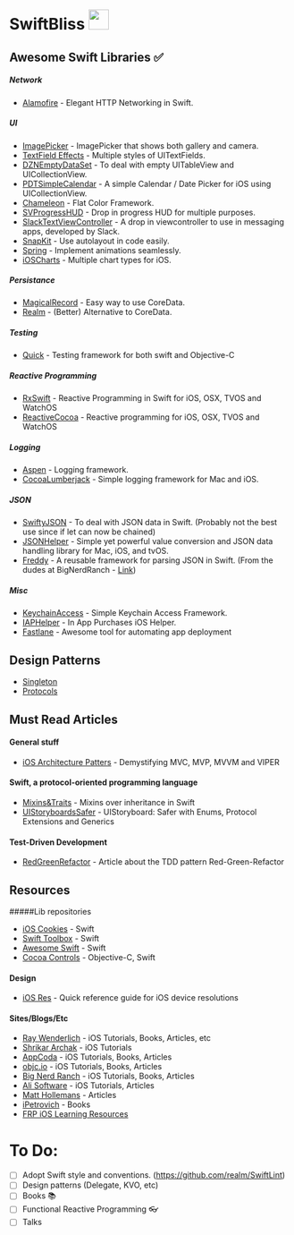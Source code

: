 # SwiftBliss <img src="http://www.carlosicaza.com/wp-content/uploads/2014/07/Swift-logo.png" width="36">

## Awesome Swift Libraries :white_check_mark:

##### Network

* [Alamofire](https://github.com/Alamofire/Alamofire) - Elegant HTTP Networking in Swift.

##### UI

* [ImagePicker](https://github.com/hyperoslo/ImagePicker) - ImagePicker that shows both gallery and camera.
* [TextField Effects](https://github.com/raulriera/TextFieldEffects) - Multiple styles of UITextFields.
* [DZNEmptyDataSet](https://github.com/dzenbot/DZNEmptyDataSet) - To deal with empty UITableView and UICollectionView.
* [PDTSimpleCalendar](https://github.com/jivesoftware/PDTSimpleCalendar) - A simple Calendar / Date Picker for iOS using UICollectionView.
* [Chameleon](https://github.com/ViccAlexander/Chameleon) - Flat Color Framework.
* [SVProgressHUD](https://github.com/SVProgressHUD/SVProgressHUD) - Drop in progress HUD for multiple purposes.
* [SlackTextViewController](https://github.com/slackhq/SlackTextViewController) - A drop in viewcontroller to use in messaging apps, developed by Slack.
* [SnapKit](https://github.com/SnapKit/SnapKit) - Use autolayout in code easily.
* [Spring](https://github.com/MengTo/Spring) - Implement animations seamlessly.
* [iOSCharts](https://github.com/danielgindi/ios-charts) - Multiple chart types for iOS.

##### Persistance

* [MagicalRecord](https://github.com/magicalpanda/MagicalRecord) - Easy way to use CoreData.
* [Realm](https://realm.io/) - (Better) Alternative to CoreData.

##### Testing

* [Quick](https://github.com/Quick/Quick) - Testing framework for both swift and Objective-C

##### Reactive Programming

* [RxSwift](https://github.com/ReactiveX/RxSwift) - Reactive Programming in Swift for iOS, OSX, TVOS and WatchOS
* [ReactiveCocoa](https://github.com/ReactiveCocoa/ReactiveCocoa) - Reactive programming for iOS, OSX, TVOS and WatchOS

##### Logging

* [Aspen](https://github.com/justin/Aspen) - Logging framework.
* [CocoaLumberjack](https://github.com/CocoaLumberjack/CocoaLumberjack) - Simple logging framework for Mac and iOS.


##### JSON
* [SwiftyJSON](https://github.com/SwiftyJSON/SwiftyJSON) - To deal with JSON data in Swift. (Probably not the best use since if let can now be chained)
* [JSONHelper](https://github.com/isair/JSONHelper) - Simple yet powerful value conversion and JSON data handling library for Mac, iOS, and tvOS.
* [Freddy](https://github.com/bignerdranch/Freddy) - A reusable framework for parsing JSON in Swift. (From the dudes at BigNerdRanch - [Link](https://www.bignerdranch.com/blog/introducing-freddy-an-open-source-framework-for-parsing-json-in-swift/?utm_campaign=This%2BWeek%2Bin%2BSwift&utm_medium=email&utm_source=This_Week_in_Swift_72))

##### Misc

* [KeychainAccess](https://github.com/kishikawakatsumi/KeychainAccess) - Simple Keychain Access Framework.
* [IAPHelper](https://github.com/saturngod/IAPHelper) - In App Purchases iOS Helper.
* [Fastlane](https://fastlane.tools/) - Awesome tool for automating app deployment

## Design Patterns

* [Singleton](DesignPatterns/Singleton.md)
* [Protocols](DesignPatterns/Protocols.md)

## Must Read Articles

#### General stuff 

* [iOS Architecture Patters](https://medium.com/ios-os-x-development/ios-architecture-patterns-ecba4c38de52#.sqm7m18sq) - Demystifying MVC, MVP, MVVM and VIPER

#### Swift, a protocol-oriented programming language 

* [Mixins&Traits](http://matthijshollemans.com/2015/07/22/mixins-and-traits-in-swift-2/) - Mixins over inheritance in Swift 
* [UIStoryboardsSafer](https://medium.com/swift-programming/uistoryboard-safer-with-enums-protocol-extensions-and-generics-7aad3883b44d#.tv7mosmfh) - UIStoryboard: Safer with Enums, Protocol Extensions and Generics

#### Test-Driven Development 

* [RedGreenRefactor](http://www.santeon.com/insight-blog/video-and-article/33-insight-blog/video-and-article/229-test-driven-development-red-green-refactor#.VrCOTDaLSV5) - Article about the TDD pattern Red-Green-Refactor

## Resources

#####Lib repositories

* [iOS Cookies](http://www.ioscookies.com/) - Swift
* [Swift Toolbox](http://www.swifttoolbox.io/) - Swift
* [Awesome Swift](https://github.com/Wolg/awesome-swift) - Swift
* [Cocoa Controls](https://www.cocoacontrols.com/) - Objective-C, Swift

#### Design

* [iOS Res](http://iosres.com/) - Quick reference guide for iOS device resolutions 

#### Sites/Blogs/Etc

* [Ray Wenderlich](http://www.raywenderlich.com/) - iOS Tutorials, Books, Articles, etc
* [Shrikar Archak](http://shrikar.com/) - iOS Tutorials
* [AppCoda](http://www.appcoda.com/) - iOS Tutorials, Books, Articles
* [objc.io](https://www.objc.io/) - iOS Tutorials, Books, Articles
* [Big Nerd Ranch](https://www.bignerdranch.com/) - iOS Tutorials, Books, Articles
* [Ali Software](http://alisoftware.github.io/) - iOS Tutorials, Articles
* [Matt Hollemans](http://matthijshollemans.com/) - Articles
* [iPetrovich](http://ipetrovich.blogspot.pt/) - Books
* [FRP iOS Learning Resources](https://gist.github.com/JaviLorbada/4a7bd6129275ebefd5a6)

# To Do:
- [ ] Adopt Swift style and conventions. (https://github.com/realm/SwiftLint)
- [ ] Design patterns (Delegate, KVO, etc) 
- [ ] Books :books:
- [ ] Functional Reactive Programming :eyeglasses:
- [ ] Talks
